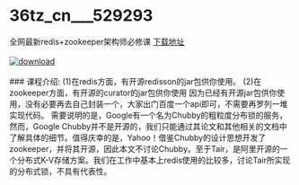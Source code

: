 # 36tz_cn___529293
全网最新redis+zookeeper架构师必修课
[下载地址](http://www.36tz.cn/article/529293 "下载地址")
<br/></br>[![download](http://36tz.cn/muke_img/2019_12_356-40-300x210.jpg "下载地址")](http://www.36tz.cn/article/529293 "下载地址")
<br/></br>### 课程介绍:
(1)在redis方面，有开源redisson的jar包供你使用。
(2)在zookeeper方面，有开源的curator的jar包供你使用
因为已经有开源jar包供你使用，没有必要再去自己封装一个，大家出门百度一个api即可，不需要再罗列一堆实现代码。
需要说明的是，Google有一个名为Chubby的粗粒度分布锁的服务，然而，Google Chubby并不是开源的，我们只能通过其论文和其他相关的文档中了解具体的细节。值得庆幸的是，Yahoo！借鉴Chubby的设计思想开发了zookeeper，并将其开源，因此本文不讨论Chubby。至于Tair，是阿里开源的一个分布式K-V存储方案。我们在工作中基本上redis使用的比较多，讨论Tair所实现的分布式锁，不具有代表性。


